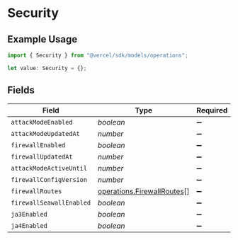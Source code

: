 # Security

## Example Usage

```typescript
import { Security } from "@vercel/sdk/models/operations";

let value: Security = {};
```

## Fields

| Field                                                                    | Type                                                                     | Required                                                                 | Description                                                              |
| ------------------------------------------------------------------------ | ------------------------------------------------------------------------ | ------------------------------------------------------------------------ | ------------------------------------------------------------------------ |
| `attackModeEnabled`                                                      | *boolean*                                                                | :heavy_minus_sign:                                                       | N/A                                                                      |
| `attackModeUpdatedAt`                                                    | *number*                                                                 | :heavy_minus_sign:                                                       | N/A                                                                      |
| `firewallEnabled`                                                        | *boolean*                                                                | :heavy_minus_sign:                                                       | N/A                                                                      |
| `firewallUpdatedAt`                                                      | *number*                                                                 | :heavy_minus_sign:                                                       | N/A                                                                      |
| `attackModeActiveUntil`                                                  | *number*                                                                 | :heavy_minus_sign:                                                       | N/A                                                                      |
| `firewallConfigVersion`                                                  | *number*                                                                 | :heavy_minus_sign:                                                       | N/A                                                                      |
| `firewallRoutes`                                                         | [operations.FirewallRoutes](../../models/operations/firewallroutes.md)[] | :heavy_minus_sign:                                                       | N/A                                                                      |
| `firewallSeawallEnabled`                                                 | *boolean*                                                                | :heavy_minus_sign:                                                       | N/A                                                                      |
| `ja3Enabled`                                                             | *boolean*                                                                | :heavy_minus_sign:                                                       | N/A                                                                      |
| `ja4Enabled`                                                             | *boolean*                                                                | :heavy_minus_sign:                                                       | N/A                                                                      |